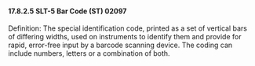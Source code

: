 #### 17.8.2.5 SLT-5 Bar Code (ST) 02097

Definition: The special identification code, printed as a set of vertical bars of differing widths, used on instruments to identify them and provide for rapid, error-free input by a barcode scanning device. The coding can include numbers, letters or a combination of both.
